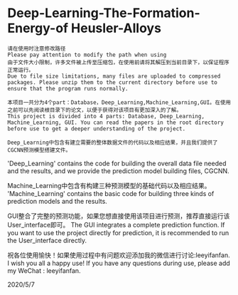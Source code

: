 # Deep-Learning-The-Formation-Energy-of Heusler-Alloys
    请在使用时注意修改路径
    Please pay attention to modify the path when using
    由于文件大小限制，许多文件被上传至压缩包，在使用前请将其解压到当前目录下，以保证程序正常运行。
    Due to file size limitations, many files are uploaded to compressed packages. Please unzip them to the current directory before use to ensure that the program runs normally.

    本项目一共分为4个part：Database，Deep_Learning,Machine_Learning,GUI。在使用之前可以先阅读根目录下的论文，以便于获得对该项目有更加深入的了解。
    This project is divided into 4 parts: Database, Deep_Learning, Machine_Learning, GUI. You can read the papers in the root directory before use to get a deeper understanding of the project.
    
    Deep_Learning中包含有建立需要的整体数据文件的代码以及相应结果，并且我们提供了CGCNN预测模型搭建文件。
'Deep_Learning' contains the code for building the overall data file needed and the results, and we provide the prediction model building files, CGCNN. 

Machine_Learning中包含有构建三种预测模型的基础代码以及相应结果。
'Machine_Learning' contains the basic code for building three kinds of prediction models and the results.

GUI整合了完整的预测功能，如果您想直接使用该项目进行预测，推荐直接运行该User_interface即可。
The GUI integrates a complete prediction function. If you want to use the project directly for prediction, it is recommended to run the User_interface directly.

祝各位使用愉快！如果使用过程中有问题欢迎添加我的微信进行讨论:leeyifanfan.
I wish you all a happy use! If you have any questions during use, please add my WeChat : leeyifanfan.

2020/5/7
